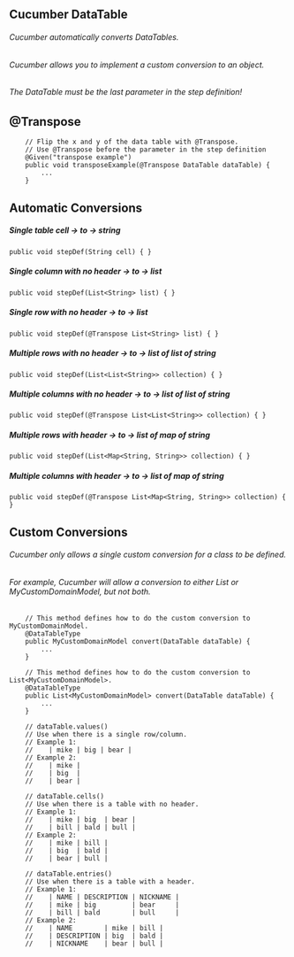 ## Cucumber DataTable
###### Cucumber automatically converts DataTables.
###### Cucumber allows you to implement a custom conversion to an object.
###### The DataTable must be the last parameter in the step definition!

## @Transpose
```
	// Flip the x and y of the data table with @Transpose.
	// Use @Transpose before the parameter in the step definition
	@Given("transpose example")
	public void transposeExample(@Transpose DataTable dataTable) {
		...
	}
```

## Automatic Conversions
##### Single table cell -> to -> string
```
public void stepDef(String cell) { }
```
##### Single column with no header -> to -> list
```
public void stepDef(List<String> list) { }
```
##### Single row with no header -> to -> list
```
public void stepDef(@Transpose List<String> list) { }
```
##### Multiple rows with no header -> to -> list of list of string
```
public void stepDef(List<List<String>> collection) { }
```
##### Multiple columns with no header -> to -> list of list of string
```
public void stepDef(@Transpose List<List<String>> collection) { }
```
##### Multiple rows with header -> to -> list of map of string 
```
public void stepDef(List<Map<String, String>> collection) { }
```
##### Multiple columns with header -> to -> list of map of string
```
public void stepDef(@Transpose List<Map<String, String>> collection) { }
```

## Custom Conversions
###### Cucumber only allows a single custom conversion for a class to be defined.
###### For example, Cucumber will allow a conversion to either List<MyCustomDomainModel> or MyCustomDomainModel, but not both.
```
	// This method defines how to do the custom conversion to MyCustomDomainModel.
	@DataTableType
	public MyCustomDomainModel convert(DataTable dataTable) {
		...
	}
```
```
	// This method defines how to do the custom conversion to List<MyCustomDomainModel>.
	@DataTableType
	public List<MyCustomDomainModel> convert(DataTable dataTable) {
		...
	}
```
```
	// dataTable.values()
	// Use when there is a single row/column.
	// Example 1:
	//    | mike | big | bear |
	// Example 2:
	//    | mike |
	//    | big  |
	//    | bear |
	
	// dataTable.cells()
	// Use when there is a table with no header.
	// Example 1:
	//    | mike | big  | bear |
	//    | bill | bald | bull |
	// Example 2:
	//    | mike | bill |
	//    | big  | bald |
	//    | bear | bull |

	// dataTable.entries()
	// Use when there is a table with a header.
	// Example 1:
	//    | NAME | DESCRIPTION | NICKNAME |
	//    | mike | big         | bear     |
	//    | bill | bald        | bull     |
	// Example 2:
	//    | NAME        | mike | bill |
	//    | DESCRIPTION | big  | bald |
	//    | NICKNAME    | bear | bull |
```
